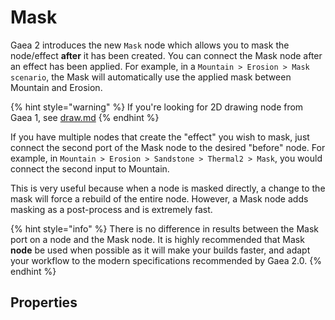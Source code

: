 # Mask

Gaea 2 introduces the new `Mask` node which allows you to mask the node/effect **after** it has been created. You can connect the Mask node after an effect has been applied. For example, in a `Mountain > Erosion > Mask scenario`, the Mask will automatically use the applied mask between Mountain and Erosion.

{% hint style="warning" %}
If you're looking for 2D drawing node from Gaea 1, see [draw.md](../../primitive/basic/draw.md "mention")
{% endhint %}

If you have multiple nodes that create the "effect" you wish to mask, just connect the second port of the Mask node to the desired "before" node. For example, in `Mountain > Erosion > Sandstone > Thermal2 > Mask`, you would connect the second input to Mountain.

This is very useful because when a node is masked directly, a change to the mask will force a rebuild of the entire node. However, a Mask node adds masking as a post-process and is extremely fast.

{% hint style="info" %}
There is no difference in results between the Mask port on a node and the Mask node. It is highly recommended that Mask **node** be used when possible as it will make your builds faster, and adapt your workflow to the modern specifications recommended by Gaea 2.0.
{% endhint %}

## Properties
